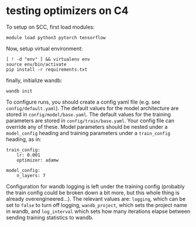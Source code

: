 # testing optimizers on C4

To setup on SCC, first load modules:

```
module load python3 pytorch tensorflow
```

Now, setup virtual environment:

```
[ ! -d "env" ] && virtualenv env
source env/bin/activate
pip install -r requirements.txt
```

finally, initialize wandb:

```
wandb init
```

To configure runs, you should create a config yaml file (e.g. see `config/default.yaml`). The default values for the model architecture are stored in `config/model/base.yaml`.
The default values for the training parameters are stored in `config/train/base.yaml`. Your config file can override any of these. Model parameters
should be nested under a `model_config` heading and training parameters under a `train_config` heading, as in:
```
train_config:
    lr: 0.001
    optimizer: adamw

model_config:
    n_layers: 7
```

Configuration for wandb logging is left under the training config (probably the train config could be broken down a bit more, but this whole thing is
already overengineered...). The relevant values are: `logging`, which can be set to `false` to turn off logging, `wandb_project`, which sets the project
name in wandb, and `log_interval` which sets how many iterations elapse between sending training statistics to wandb.


